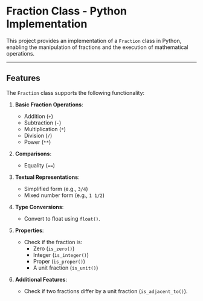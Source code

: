 # Fraction Class - Python Implementation

This project provides an implementation of a `Fraction` class in Python, enabling the manipulation of fractions and the execution of mathematical operations.

---

## Features

The `Fraction` class supports the following functionality:

1. **Basic Fraction Operations**:
   - Addition (`+`)
   - Subtraction (`-`)
   - Multiplication (`*`)
   - Division (`/`)
   - Power (`**`)

2. **Comparisons**:
   - Equality (`==`)

3. **Textual Representations**:
   - Simplified form (e.g., `3/4`)
   - Mixed number form (e.g., `1 1/2`)

4. **Type Conversions**:
   - Convert to float using `float()`.

5. **Properties**:
   - Check if the fraction is:
     - Zero (`is_zero()`)
     - Integer (`is_integer()`)
     - Proper (`is_proper()`)
     - A unit fraction (`is_unit()`)

6. **Additional Features**:
   - Check if two fractions differ by a unit fraction (`is_adjacent_to()`).
